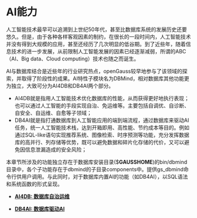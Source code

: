 # AI能力<a name="ZH-CN_TOPIC_0000001105235306"></a>

人工智能技术最早可以追溯到上世纪50年代，甚至比数据库系统的发展历史还要悠久。但是，由于各种各样客观因素的制约，在很长的一段时间内，人工智能技术并没有得到大规模的应用，甚至还经历了几次明显的低谷期。到了近些年，随着信息技术的进一步发展，从前限制人工智能发展的因素已经逐渐减弱，所谓的ABC（AI、Big data、Cloud computing）技术也随之而诞生。

AI与数据库结合是近些年的行业研究热点，openGauss较早地参与了该领域的探索，并取得了阶段性的成果。AI特性子模块名为DBMind，相对数据库其他功能更为独立，大致可分为AI4DB和DB4AI两个部分。

-   AI4DB就是指用人工智能技术优化数据库的性能，从而获得更好地执行表现；也可以通过人工智能的手段实现自治、免运维等。主要包括自调优、自诊断、自安全、自运维、自愈等子领域；
-   DB4AI就是指打通数据库到人工智能应用的端到端流程，通过数据库来驱动AI任务，统一人工智能技术栈，达到开箱即用、高性能、节约成本等目的。例如通过SQL-like语句实现推荐系统、图像检索、时序预测等功能，充分发挥数据库的高并行、列存储等优势，既可以避免数据和碎片化存储的代价，又可以避免因信息泄漏造成的安全风险；

本章节所涉及的功能独立存在于数据库安装目录\($**GAUSSHOME**\)的bin/dbmind目录中，各个子功能存在于dbmind的子目录components中。提供gs\_dbmind命令行供用户调用。与此同时，对于数据库内置AI的功能（如DB4AI），以SQL语法和系统函数的形式呈现。

-   **[AI4DB: 数据库自治运维](AI4DB-数据库自治运维.md)**  

-   **[DB4AI: 数据库驱动AI](DB4AI-数据库驱动AI.md)**  


